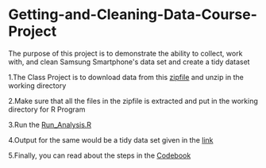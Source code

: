 # Getting-and-Cleaning-Data-Course-Project
The purpose of this project is to demonstrate the ability to collect, work with, and clean Samsung Smartphone's data set and create a tidy dataset

1.The Class Project is to download data from this [zipfile](https://d396qusza40orc.cloudfront.net/getdata%2Fprojectfiles%2FUCI%20HAR%20Dataset.zip) and unzip in the working directory 

2.Make sure that all the files in the zipfile is extracted and put in the working directory for R Program

3.Run the [Run_Analysis.R](https://github.com/ankit-pm/Getting-and-Cleaning-Data-Course-Project/blob/master/run_analysis.R)

4.Output for the same would be a tidy data set given in the [link](https://github.com/ankit-pm/Getting-and-Cleaning-Data-Course-Project/blob/master/Tidy)

5.Finally, you can read about the steps in the [Codebook]()
